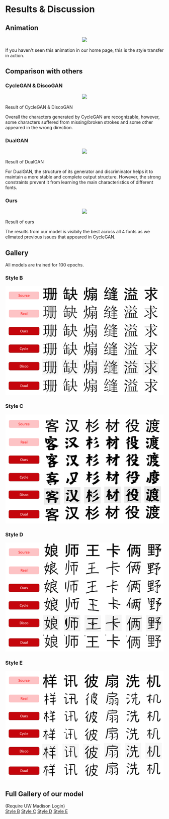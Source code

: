 # Results & Discussion

## Animation

<p align="center">
  <img style={{width: 200}} src={require('@site/static/img/result.gif').default} />
  <figcaption>If you haven't seen this animation in our home page, this is the style transfer in action.</figcaption>
</p>

## Comparison with others

### CycleGAN & DiscoGAN

<p align="center">
  <img style={{width: 500}} src={require('./img/cycleresult.png').default} />
  <figcaption>Result of CycleGAN & DiscoGAN</figcaption>
</p>
Overall the characters generated by CycleGAN are recognizable, however, some characters suffered from missing/broken strokes and some other appeared in the wrong direction.

### DualGAN

<p align="center">
  <img style={{width: 500}} src={require('./img/dualresult.png').default} />
  <figcaption>Result of DualGAN</figcaption>
</p>
For DualGAN, the structure of its generator and discriminator helps it to maintain a more stable and complete output structure. However, the strong constraints prevent it from learning the main characteristics of different fonts.

### Ours

<p align="center">
  <img style={{width: 500}} src={require('./img/ouresult.png').default} />
  <figcaption>Result of ours</figcaption>
</p>
The results from our model is visibily the best across all 4 fonts as we elimated previous issues that appeared in CycleGAN.

## Gallery

All models are trained for 100 epochs.

### Style B

![](./img/result1.png)

### Style C

![](./img/result2.png)

### Style D

![](./img/result3.png)

### Style E

![](./img/result4.png)

## Full Gallery of our model

(Require UW Madison Login)  
[Style B](https://uwprod-my.sharepoint.com/:f:/g/personal/ctseng27_wisc_edu/Eo7ch2unD5JPl4WHPhI_obkBIg5JMCkbsprU-3t9a9TkVw?e=FAPOUJ)
[Style C](https://uwprod-my.sharepoint.com/:f:/g/personal/ctseng27_wisc_edu/En_bcDIdrM5Pkdg9b_aCT-EBghf04zFWejXwPMjHFJZRBg?e=jPEyQ6)
[Style D](https://uwprod-my.sharepoint.com/:f:/g/personal/ctseng27_wisc_edu/ErvhPyV9grpEhgSq3mDWLrgBJRhxkNRj0DxkETc576CRrg?e=wamE7b)
[Style E](https://uwprod-my.sharepoint.com/:f:/g/personal/ctseng27_wisc_edu/EtOQeHOOmmNFjUyAJHyvwuYBClS9n4GijdNdxeA8R9-WzQ?e=bu9ix2)
